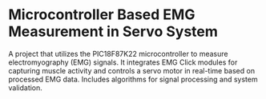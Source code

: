 # Microcontroller Based EMG Measurement in Servo System 
A project that utilizes the PIC18F87K22 microcontroller to measure electromyography (EMG) signals. 
It integrates EMG Click modules for capturing muscle activity and controls a servo motor in real-time based on processed EMG data. Includes algorithms for signal processing and system validation.
